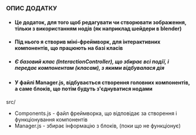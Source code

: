 ### ОПИС ДОДАТКУ ###

- #### Це додаток, для того щоб редагувати чи створювати зображення, тільки з використанням нодів (як наприклад шейдери в blender) ####
- #### Під нього я створив міні-фреймворк, для інтерактивних компонентів, що працюють на базі класів ####
 -  ##### Є базовий клас (InteractionController), що збирає всі події, і передає компонентам (класам), з якими відбувалася дія #####
- #### У файлі Manager.js, відбувається створення головних компонентів, а саме блоків, що потім будуть з'єднуватися нодами ####

src/
- Components.js  - файл фреймворка, що відповідає за створення і функціонування компонентів
- Manager.js  - збирає інформацію з блоків, (поки що не функціонує) 
